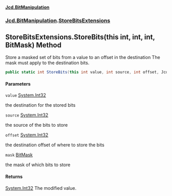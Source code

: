 #### [Jcd.BitManipulation](index.md 'index')
### [Jcd.BitManipulation](Jcd.BitManipulation.md 'Jcd.BitManipulation').[StoreBitsExtensions](Jcd.BitManipulation.StoreBitsExtensions.md 'Jcd.BitManipulation.StoreBitsExtensions')

## StoreBitsExtensions.StoreBits(this int, int, int, BitMask) Method

Store a masked set of bits from a value to an offset in the destination
The mask must apply to the destination bits.

```csharp
public static int StoreBits(this int value, int source, int offset, Jcd.BitManipulation.BitIndexers.BitMask mask);
```
#### Parameters

<a name='Jcd.BitManipulation.StoreBitsExtensions.StoreBits(thisint,int,int,Jcd.BitManipulation.BitIndexers.BitMask).value'></a>

`value` [System.Int32](https://docs.microsoft.com/en-us/dotnet/api/System.Int32 'System.Int32')

the destination for the stored bits

<a name='Jcd.BitManipulation.StoreBitsExtensions.StoreBits(thisint,int,int,Jcd.BitManipulation.BitIndexers.BitMask).source'></a>

`source` [System.Int32](https://docs.microsoft.com/en-us/dotnet/api/System.Int32 'System.Int32')

the source of the bits to store

<a name='Jcd.BitManipulation.StoreBitsExtensions.StoreBits(thisint,int,int,Jcd.BitManipulation.BitIndexers.BitMask).offset'></a>

`offset` [System.Int32](https://docs.microsoft.com/en-us/dotnet/api/System.Int32 'System.Int32')

the destination offset of where to store the bits

<a name='Jcd.BitManipulation.StoreBitsExtensions.StoreBits(thisint,int,int,Jcd.BitManipulation.BitIndexers.BitMask).mask'></a>

`mask` [BitMask](Jcd.BitManipulation.BitIndexers.BitMask.md 'Jcd.BitManipulation.BitIndexers.BitMask')

the mask of which bits to store

#### Returns

[System.Int32](https://docs.microsoft.com/en-us/dotnet/api/System.Int32 'System.Int32')
The modified value.